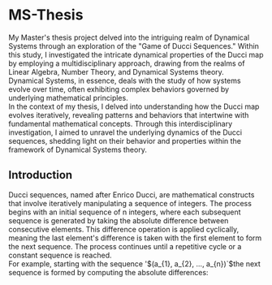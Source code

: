 # MS-Thesis

My Master's thesis project delved into the intriguing realm of Dynamical Systems through an exploration of the "Game of Ducci Sequences." Within this study, I investigated the intricate dynamical properties of the Ducci map by employing a multidisciplinary approach, drawing from the realms of Linear Algebra, Number Theory, and Dynamical Systems theory. <br/>
Dynamical Systems, in essence, deals with the study of how systems evolve over time, often exhibiting complex behaviors governed by underlying mathematical principles. 
<br />In the context of my thesis, I delved into understanding how the Ducci map evolves iteratively, revealing patterns and behaviors that intertwine with fundamental mathematical concepts. Through this interdisciplinary investigation, I aimed to unravel the underlying dynamics of the Ducci sequences, shedding light on their behavior and properties within the framework of Dynamical Systems theory.
## Introduction
Ducci sequences, named after Enrico Ducci, are mathematical constructs that involve iteratively manipulating a sequence of integers. The process begins with an initial sequence of 
n integers, where each subsequent sequence is generated by taking the absolute difference between consecutive elements. This difference operation is applied cyclically, meaning the last element's difference is taken with the first element to form the next sequence. The process continues until a repetitive cycle or a constant sequence is reached.
<br/>
For example, starting with the sequence '$(a_{1}, a_{2}, ..., a_{n})`$the next sequence is formed by computing the absolute differences:
